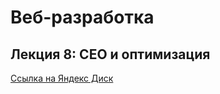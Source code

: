 # Веб-разработка

## Лекция 8: СЕО и оптимизация

[Ссылка на Яндекс Диск](https://disk.yandex.ru/d/J_J4Q6XTWwH82A)

